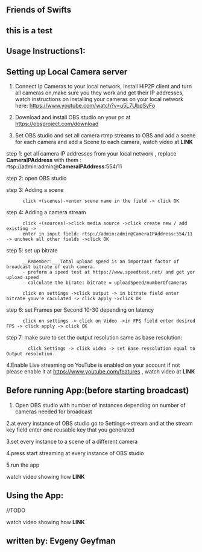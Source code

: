Friends of Swifts 
------------------------
this is a test
------------------------


Usage Instructions1:
----------------------

Setting up Local Camera server
----------------------
1. Connect Ip Cameras to your local network, Install HiP2P client and turn all cameras on,make sure you they work and get their IP addresses,
watch instructions on installing your cameras on your local network here: https://www.youtube.com/watch?v=u5L7UbpSyFo

2. Download and install OBS studio on your pc at https://obsproject.com/download 

3. Set OBS studio and set all camera rtmp streams to OBS and add a scene for each camera and add a Scene to each camera, watch video at __LINK__ 
  
  step 1: get all camera IP addresses from your local network , replace __CameraIPAddress__  with them : rtsp://admin:admin@__CameraIPAddress__:554/11
  
  step 2: open OBS studio
  
  step 3: Adding a scene

		  click +(scenes)->enter scene name in the field -> click OK
		  
  step 4: Adding a camera stream
  
		  click +(sources)->click media source ->click create new / add existing ->
		  enter in input field: rtsp://admin:admin@CameraIPAddress:554/11 -> uncheck all other fields ->click OK
		  
  step 5: set up bitrate 
  
		  __Remember:__ Total upload speed is an important factor of broadcast bitrate of each camera.
		  - preform a speed test at https://www.speedtest.net/ and get yor upload speed
		  - calculate the birate: bitrate = uploadSpeed/numberOfcameras
  
		  click on settings ->click output -> in bitrate field enter bitrate youv'e caculated -> click apply ->click OK
		  
  step 6: set Frames per Second 10-30 depending on latency 
  
		  click on settings -> click on Video ->in FPS field enter desired FPS -> click apply -> click OK
		  
  step 7: make sure to set the output resolution same as base resolution:  

			click Settings -> click video -> set Base ressolution equal to Output resolution.
			
4.Enable Live streaming on YouTube is enabled on your account if not please enable it at  https://www.youtube.com/features ,
  watch video at __LINK__ 



Before running App:(before starting broadcast)
----------------------
1. Open OBS studio with number of instances depending on number of cameras needed for broadcast

2.at every instance of OBS studio go to Settings->stream and at the stream key field enter one reusable key that you generated 

3.set every instance to a scene of a different camera

4.press start streaming at every instance of OBS studio

5.run the app

watch video showing how __LINK__

Using the App:
----------------------
//TODO

watch video showing how __LINK__

written by: Evgeny Geyfman
-----------------------


